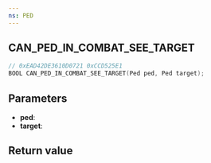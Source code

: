 ```yaml
---
ns: PED
---
```

## CAN_PED_IN_COMBAT_SEE_TARGET

```c
// 0xEAD42DE3610D0721 0xCCD525E1
BOOL CAN_PED_IN_COMBAT_SEE_TARGET(Ped ped, Ped target);
```


## Parameters
* **ped**: 
* **target**: 

## Return value
